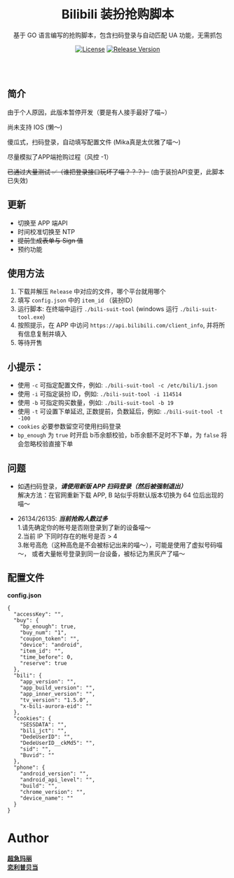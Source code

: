 <h1 align="center">Bilibili 装扮抢购脚本</h1>
<p align="center">基于 GO 语言编写的抢购脚本，包含扫码登录与自动匹配 UA 功能，无需抓包</p>
<p align="center">
<a href="https://github.com/KaguraMika/bili-suit-v3/blob/main/LICENSE"><img src="https://img.shields.io/badge/LICENSE-GPL--3.0-blue" alt="License"></a>
<a href="https://github.com/KaguraMika/bili-suit-v3/releases/latest"><img src="https://img.shields.io/badge/VERSION-3.1.0-brightgreen" alt="Release Version"></a>
</p>
<br><br>

## 简介
由于个人原因，此版本暂停开发（要是有人接手最好了喵~）

尚未支持 IOS (懒～)

傻瓜式，扫码登录，自动填写配置文件 (Mika真是太优雅了喵～)

尽量模拟了APP端抢购过程（风控 -1）

~~已通过大量测试 ✅（谁把登录接口玩坏了喵？？？）~~  (由于装扮API变更，此脚本已失效)

## 更新
* 切换至 APP 端API
* 时间校准切换至 NTP
* ~~提前生成表单与 Sign 值~~
* 预约功能

## 使用方法
1. 下载并解压 `Release` 中对应的文件，哪个平台就用哪个
2. 填写 `config.json` 中的 `item_id` （装扮ID）
3. 运行脚本: 在终端中运行 `./bili-suit-tool` (windows 运行 `./bili-suit-tool.exe`)
4. 按照提示，在 APP 中访问 `https://api.bilibili.com/client_info`,
   并将所有信息复制并填入
5. 等待开售

## 小提示：

* 使用 `-c` 可指定配置文件，例如: `./bili-suit-tool -c /etc/bili/1.json`
* 使用 `-i` 可指定装扮 ID，例如: `./bili-suit-tool -i 114514 `
* 使用 `-b` 可指定购买数量，例如: `./bili-suit-tool -b 19 `
* 使用 `-t` 可设置下单延迟, 正数提前，负数延后，例如: `./bili-suit-tool -t -100 `
* `cookies` 必要参数留空可使用扫码登录
* `bp_enough` 为 `true` 时开启 b币余额校验，b币余额不足时不下单，为 `false` 将会忽略校验直接下单

## 问题
* 如遇扫码登录，***请使用新版 APP 扫码登录（然后被强制退出）***  
  解决方法：在官网重新下载 APP, B 站似乎将默认版本切换为 64 位后出现的喵～

* 26134/26135: ***当前抢购人数过多***  
  1.请先确定你的帐号是否刚登录到了新的设备喵～  
  2.当前 IP 下同时存在的帐号是否 > 4  
  3.帐号高危（这种高危是不会被标记出来的喵～），可能是使用了虚拟号码喵～， 或者大量帐号登录到同一台设备，被标记为黑灰产了喵～

## 配置文件

**config.json**

```
{
  "accessKey": "",
  "buy": {
    "bp_enough": true,
    "buy_num": "1",
    "coupon_token": "",
    "device": "android",
    "item_id": "",
    "time_before": 0,
    "reserve": true
  },
  "bili": {
    "app_version": "",
    "app_build_version": "",
    "app_inner_version": "",
    "tv_version": "1.5.0",
    "x-bili-aurora-eid": ""
  },
  "cookies": {
    "SESSDATA": "",
    "bili_jct": "",
    "DedeUserID": "",
    "DedeUserID__ckMd5": "",
    "sid": "",
    "Buvid": ""
  },
  "phone": {
    "android_version": "",
    "android_api_level": "",
    "build": "",
    "chrome_version": "",
    "device_name": ""
  }
}
```

# Author
[**超急玛丽**](https://space.bilibili.com/24924450)  
[**恋利普贝当**](https://space.bilibili.com/2932835)

